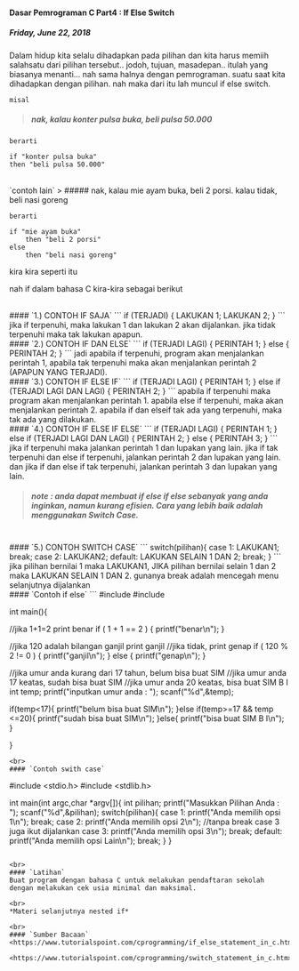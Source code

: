 #### Dasar Pemrograman C Part4 : If Else Switch
##### *Friday, June 22, 2018*

Dalam hidup kita selalu dihadapkan pada pilihan dan kita harus memiih 
salahsatu dari pilihan tersebut.. jodoh, tujuan, masadepan.. itulah 
yang biasanya menanti... nah sama halnya dengan pemrograman. suatu 
saat kita dihadapkan dengan pilihan. nah maka dari itu lah muncul 
if else switch.

`misal`
> ##### nak, kalau konter pulsa buka, beli pulsa 50.000

`berarti`
```
if "konter pulsa buka"
then "beli pulsa 50.000"
```

<br>
`contoh lain`
> ##### nak, kalau mie ayam buka, beli 2 porsi. kalau tidak, beli nasi goreng

`berarti`
```
if "mie ayam buka"
	then "beli 2 porsi"
else
	then "beli nasi goreng"
```

kira kira seperti itu

nah if dalam bahasa C kira-kira sebagai berikut

<br>
#### `1.) CONTOH IF SAJA`
```
if (TERJADI)
{
      LAKUKAN 1;
      LAKUKAN 2;
}
```
jika if terpenuhi, maka lakukan 1 dan lakukan 2 akan dijalankan. 
jika tidak terpenuhi maka tak lakukan apapun.

<br>
#### `2.) CONTOH IF DAN ELSE`
```
if (TERJADI LAGI)
{
      PERINTAH 1;
}
else
{
      PERINTAH 2;
}
```
jadi apabila if terpenuhi, program akan menjalankan perintah 1, 
apabila tak terpenuhi maka akan menjalankan perintah 2 
(APAPUN YANG TERJADI).

<br>
#### `3.) CONTOH IF ELSE IF`
```
if (TERJADI LAGI)
{
      PERINTAH 1;
}
else if (TERJADI LAGI DAN LAGI)
{
      PERINTAH 2;
}
```
apabila if terpenuhi maka program akan menjalankan perintah 1. 
apabila else if terpenuhi, maka akan menjalankan perintah 2. 
apabila if dan elseif tak ada yang terpenuhi, maka tak ada 
yang dilakukan.

<br>
#### `4.) CONTOH IF ELSE IF ELSE`
```
if (TERJADI LAGI)
{
      PERINTAH 1;
}
else if (TERJADI LAGI DAN LAGI)
{
      PERINTAH 2;
}
else
{
      PERINTAH 3;
}
```
jika if terpenuhi maka jalankan perintah 1 dan lupakan yang lain. 
jika if tak terpenuhi dan else if terpenuhi, jalankan perintah 2 
dan lupakan yang lain. dan jika if dan else if tak terpenuhi, 
jalankan perintah 3 dan lupakan yang lain.

> ##### note : anda dapat membuat if else if else sebanyak yang anda inginkan, namun kurang efisien. Cara yang lebih baik adalah menggunakan Switch Case.

<br>
#### `5.) CONTOH SWITCH CASE`
```
switch(pilihan){
      case 1:
            LAKUKAN1;
            break;
      case 2:
            LAKUKAN2;
      default:
            LAKUKAN SELAIN 1 DAN 2;
            break;
}
```
jika pilihan bernilai 1 maka LAKUKAN1, JIKA pilihan bernilai selain 
1 dan 2 maka LAKUKAN SELAIN 1 DAN 2. gunanya break adalah mencegah 
menu selanjutnya dijalankan

<br>
#### `Contoh if else`
```
#include <stdio.h>
#include <stdlib.h>

int main(){

//jika 1+1=2 print benar
if ( 1 + 1 == 2 )
{
    printf("benar\n");
}

//jika 120 adalah bilangan ganjil print ganjil
//jika tidak, print genap
if ( 120 % 2 != 0 )
{
    printf("ganjil\n");
}
else
{
    printf("genap\n");
}

//jika umur anda kurang dari 17 tahun, belum bisa buat SIM
//jika umur anda 17 keatas, sudah bisa buat SIM
//jika umur anda 20 keatas, bisa buat SIM B I
int temp;
printf("inputkan umur anda : ");
scanf("%d",&temp);

if(temp<17){
    printf("belum bisa buat SIM\n");
}else if(temp>=17 && temp <=20){
    printf("sudah bisa buat SIM\n");
}else{
    printf("bisa buat SIM B I\n");
}

}
```
<br>
#### `Contoh swith case`
```
#include <stdio.h>
#include <stdlib.h>

int main(int argc,char *argv[]){
        int pilihan;
        printf("Masukkan Pilihan Anda : ");
        scanf("%d",&pilihan);
        switch(pilihan){
        case 1:
                printf("Anda memilih opsi 1\n");
                break;
        case 2:
                printf("Anda memilih opsi 2\n");
                //tanpa break case 3 juga ikut dijalankan
        case 3:
                printf("Anda memilih opsi 3\n");
                break;
        default:
                printf("Anda memilih opsi Lain\n");
                break;
        }
}
```

<br>
#### `Latihan`
Buat program dengan bahasa C untuk melakukan pendaftaran sekolah dengan melakukan cek usia minimal dan maksimal.

<br>
*Materi selanjutnya nested if*

<br>
#### `Sumber Bacaan`
<https://www.tutorialspoint.com/cprogramming/if_else_statement_in_c.htm>

<https://www.tutorialspoint.com/cprogramming/switch_statement_in_c.htm>
